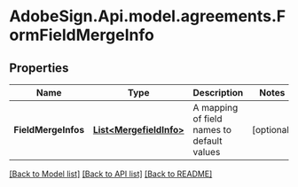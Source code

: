 # AdobeSign.Api.model.agreements.FormFieldMergeInfo
## Properties

Name | Type | Description | Notes
------------ | ------------- | ------------- | -------------
**FieldMergeInfos** | [**List&lt;MergefieldInfo&gt;**](MergefieldInfo.md) | A mapping of field names to default values | [optional] 

[[Back to Model list]](../README.md#documentation-for-models) [[Back to API list]](../README.md#documentation-for-api-endpoints) [[Back to README]](../README.md)

